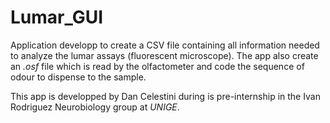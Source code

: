 # Lumar_GUI

Application developp to create a CSV file containing all information needed to analyze the lumar assays (fluorescent microscope). The app also create an _.osf_ file which is read by the olfactometer and code the sequence of odour to dispense to the sample.

This app is developped by Dan Celestini during is pre-internship in the Ivan Rodriguez Neurobiology group at _UNIGE_.
